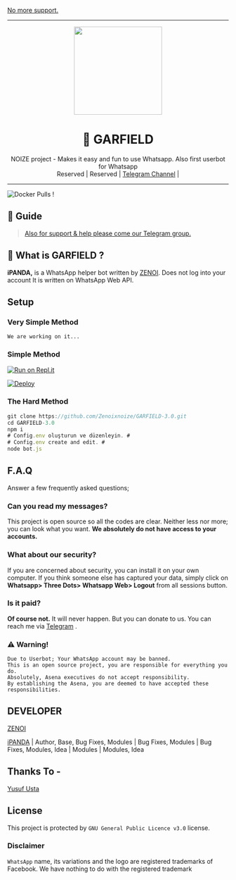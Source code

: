 [No more support.](https://t.me/ipandaproject)

----

<div align="center">
  <img src="https://i.ibb.co/5TcNfYx/logo.jpg" width="200" height="200">
  <h1>🐼 GARFIELD</h1>
</div>
<p align="center">
    NOIZE project - Makes it easy and fun to use Whatsapp. Also first userbot for Whatsapp
    <br>
        Reserved |
        Reserved |
        <a href="https://t.me/ipandaproject">Telegram Channel</a> |
    <br>
</p>

----
![Docker Pulls](https://img.shields.io/badge/iPANDA-iPANDA%20BOT%20BY%20NOIZE-blue) !

## 📢 Guide
> [Also for support & help please come our Telegram group.](https://t.me/ipandaproject)


## 🔎 What is GARFIELD ?
**iPANDA,** is a WhatsApp helper bot written by [ZENOI](https://github.com/Zenoixnoize). Does not log into your account It is written on WhatsApp Web API.

## Setup
### Very Simple Method
`We are working on it...`

### Simple Method
[![Run on Repl.it](https://repl.it/badge/github/Quiec/whatsasena)](https://replit.com/@zenoi/ZENOI-QR-GENERATOR?v=1)

[![Deploy](https://www.herokucdn.com/deploy/button.svg)](https://heroku.com/deploy?template=https://github.com/Vihanga2005/yrdfgufutf)

### The Hard Method
```js
git clone https://github.com/Zenoixnoize/GARFIELD-3.0.git
cd GARFIELD-3.0
npm i
# Config.env oluşturun ve düzenleyin. #
# Config.env create and edit. #
node bot.js
```

## F.A.Q
Answer a few frequently asked questions;
### Can you read my messages?
This project is open source so all the codes are clear. Neither less nor more; you can look what you want. **We absolutely do not have access to your accounts.**

### What about our security?
If you are concerned about security, you can install it on your own computer. If you think someone else has captured your data, simply click on **Whatsapp> Three Dots> Whatsapp Web> Logout** from all sessions button.

### Is it paid?
**Of course not.** It will never happen. But you can donate to us. You can reach me via [Telegram](https://t.me/ipandaproject) .


### ⚠️ Warning! 
```
Due to Userbot; Your WhatsApp account may be banned.
This is an open source project, you are responsible for everything you do. 
Absolutely, Asena executives do not accept responsibility.
By establishing the Asena, you are deemed to have accepted these responsibilities.
```

## DEVELOPER
[ZENOI](https://github.com/Zenoixnoize)


[iPANDA](https://t.me/ipandaproject) |
Author, Base, Bug Fixes, Modules |  Bug Fixes, Modules | Bug Fixes, Modules, Idea | Modules | Modules, Idea

## Thanks To -
[Yusuf Usta](https://t.me/fusuf)

## License
This project is protected by `GNU General Public Licence v3.0` license.

### Disclaimer
`WhatsApp` name, its variations and the logo are registered trademarks of Facebook. We have nothing to do with the registered trademark
